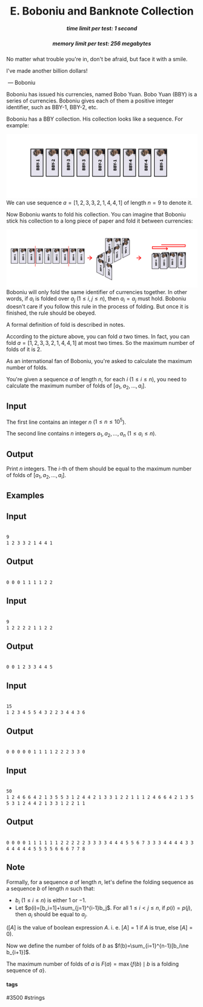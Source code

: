 <h1 style='text-align: center;'> E. Boboniu and Banknote Collection</h1>

<h5 style='text-align: center;'>time limit per test: 1 second</h5>
<h5 style='text-align: center;'>memory limit per test: 256 megabytes</h5>

No matter what trouble you're in, don't be afraid, but face it with a smile.

I've made another billion dollars!

 — Boboniu

Boboniu has issued his currencies, named Bobo Yuan. Bobo Yuan (BBY) is a series of currencies. Boboniu gives each of them a positive integer identifier, such as BBY-1, BBY-2, etc.

Boboniu has a BBY collection. His collection looks like a sequence. For example:

 ![](images/cc58eb001fee58dd9838da6f9968c3d16f18575b.png) We can use sequence $a=[1,2,3,3,2,1,4,4,1]$ of length $n=9$ to denote it.

Now Boboniu wants to fold his collection. You can imagine that Boboniu stick his collection to a long piece of paper and fold it between currencies:

 ![](images/b7784e5ff2cb1e3ba617a45850b2fa12f92ae949.png) Boboniu will only fold the same identifier of currencies together. In other words, if $a_i$ is folded over $a_j$ ($1\le i,j\le n$), then $a_i=a_j$ must hold. Boboniu doesn't care if you follow this rule in the process of folding. But once it is finished, the rule should be obeyed.

A formal definition of fold is described in notes.

According to the picture above, you can fold $a$ two times. In fact, you can fold $a=[1,2,3,3,2,1,4,4,1]$ at most two times. So the maximum number of folds of it is $2$.

As an international fan of Boboniu, you're asked to calculate the maximum number of folds. 

You're given a sequence $a$ of length $n$, for each $i$ ($1\le i\le n$), you need to calculate the maximum number of folds of $[a_1,a_2,\ldots,a_i]$.

## Input

The first line contains an integer $n$ ($1\le n\le 10^5$).

The second line contains $n$ integers $a_1,a_2,\ldots,a_n$ ($1\le a_i\le n$).

## Output

Print $n$ integers. The $i$-th of them should be equal to the maximum number of folds of $[a_1,a_2,\ldots,a_i]$.

## Examples

## Input


```

9
1 2 3 3 2 1 4 4 1

```
## Output


```

0 0 0 1 1 1 1 2 2

```
## Input


```

9
1 2 2 2 2 1 1 2 2

```
## Output


```

0 0 1 2 3 3 4 4 5

```
## Input


```

15
1 2 3 4 5 5 4 3 2 2 3 4 4 3 6

```
## Output


```

0 0 0 0 0 1 1 1 1 2 2 2 3 3 0

```
## Input


```

50
1 2 4 6 6 4 2 1 3 5 5 3 1 2 4 4 2 1 3 3 1 2 2 1 1 1 2 4 6 6 4 2 1 3 5 5 3 1 2 4 4 2 1 3 3 1 2 2 1 1

```
## Output


```

0 0 0 0 1 1 1 1 1 1 2 2 2 2 2 3 3 3 3 4 4 4 5 5 6 7 3 3 3 4 4 4 4 3 3 4 4 4 4 4 5 5 5 5 6 6 6 7 7 8

```
## Note

Formally, for a sequence $a$ of length $n$, let's define the folding sequence as a sequence $b$ of length $n$ such that:

* $b_i$ ($1\le i\le n$) is either $1$ or $-1$.
* Let $p(i)=[b_i=1]+\sum_{j=1}^{i-1}b_j$. For all $1\le i<j\le n$, if $p(i)=p(j)$, then $a_i$ should be equal to $a_j$.

($[A]$ is the value of boolean expression $A$. i. e. $[A]=1$ if $A$ is true, else $[A]=0$).

Now we define the number of folds of $b$ as $f(b)=\sum_{i=1}^{n-1}[b_i\ne b_{i+1}]$.

The maximum number of folds of $a$ is $F(a)=\max\{ f(b)\mid b \text{ is a folding sequence of }a \}$.



#### tags 

#3500 #strings 
